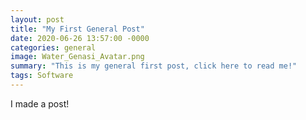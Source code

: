 ```yaml
---
layout: post
title: "My First General Post"
date: 2020-06-26 13:57:00 -0000
categories: general
image: Water_Genasi_Avatar.png
summary: "This is my general first post, click here to read me!"
tags: Software
---
```


I made a post!